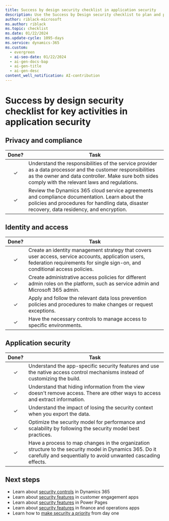 ```yaml
---
title: Success by design security checklist in application security
description: Use the Success by Design security checklist to plan and prioritize your key activities for privacy and compliance, identity and access, and application security.
author: riblack-microsoft
ms.author: riblack
ms.topic: checklist
ms.date: 01/22/2024
ms.update-cycle: 1095-days
ms.service: dynamics-365
ms.custom:
  - evergreen
  - ai-seo-date: 01/22/2024
  - ai-gen-docs-bap
  - ai-gen-title
  - ai-gen-desc
content_well_notification: AI-contribution
---
```


# Success by design security checklist for key activities in application security

## Privacy and compliance

| Done? | Task |
| :-----: | ---- |
| &check; | Understand the responsibilities of the service provider as a data processor and the customer responsibilities as the owner and data controller. Make sure both sides comply with the relevant laws and regulations. |
| &check; | Review the Dynamics 365 cloud service agreements and compliance documentation. Learn about the policies and procedures for handling data, disaster recovery, data residency, and encryption. |

## Identity and access

| Done? | Task |
| :-----: | ---- |
| &check; | Create an identity management strategy that covers user access, service accounts, application users, federation requirements for single sign-on, and conditional access policies. |
| &check; | Create administrative access policies for different admin roles on the platform, such as service admin and Microsoft 365 admin. |
| &check; | Apply and follow the relevant data loss prevention policies and procedures to make changes or request exceptions. |
| &check; | Have the necessary controls to manage access to specific environments. |

## Application security

| Done? | Task |
| :-----: | ---- |
| &check; | Understand the app-specific security features and use the native access control mechanisms instead of customizing the build. |
| &check; | Understand that hiding information from the view doesn't remove access. There are other ways to access and extract information. |
| &check; | Understand the impact of losing the security context when you export the data. |
| &check; | Optimize the security model for performance and scalability by following the security model best practices. |
| &check; | Have a process to map changes in the organization structure to the security model in Dynamics 365. Do it carefully and sequentially to avoid unwanted cascading effects. |

## Next steps

- Learn about [security controls](security-strategy-security-controls.md) in Dynamics 365
- Learn about [security features](security-strategy-product-ce.md) in customer engagement apps
- Learn about [security features](security-strategy-product-portals.md) in Power Pages
- Learn about [security features](security-strategy-product-oa.md) in finance and operations apps
- Learn how to [make security a priority](security-strategy-day-one-priority.md) from day one
